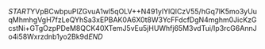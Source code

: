 $START$YVpBCwbpuPlZGvuA1wl5qOLV++N491ylYlQlCzV55/hGq7lK5mo3yUuqMhmhgVgH7fzLeQYhSa3xEPBAK0A6X0t8W3YcFFdcfDgN4mghm0JicKzGcstNi+GTgOzpPDeM8QCK40XTemJ5vEu5jHUWhfj65M3vdTui/Ip3rcG6AnnJo4i58Wxrzdnb1yo2Bk9d$END$